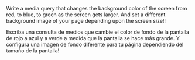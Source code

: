 Write a media query that changes the background color of the screen from red, to blue, to green as the screen gets larger.
And set a different background image of your page depending upon the screen size!!  

Escriba una consulta de medios que cambie el color de fondo de la pantalla de rojo a azul y a verde a medida que la pantalla se hace más grande.
Y configura una imagen de fondo diferente para tu página dependiendo del tamaño de la pantalla!
